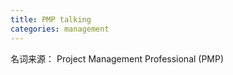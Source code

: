 ```yaml
---
title: PMP talking
categories: management
---
```


名词来源： Project Management Professional (PMP)


 

